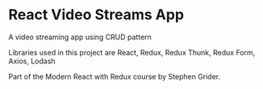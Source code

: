 # React Video Streams App

A video streaming app using CRUD pattern

Libraries used in this project are React, Redux, Redux Thunk, Redux Form, Axios, Lodash

Part of the Modern React with Redux course by Stephen Grider.

